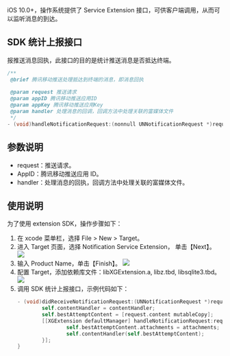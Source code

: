 iOS 10.0+，操作系统提供了 Service Extension 接口，可供客户端调用，从而可以监听消息的到达。

## SDK 统计上报接口
报推送消息回执，此接口的目的是统计推送消息是否抵达终端。
```objective-c
/**
 @brief 腾讯移动推送处理抵达到终端的消息，即消息回执
 
 @param request 推送请求
 @param appID 腾讯移动推送应用ID
 @param appKey 腾讯移动推送应用Key
 @param handler 处理消息的回调，回调方法中处理关联的富媒体文件
 */
- (void)handleNotificationRequest:(nonnull UNNotificationRequest *)request appID:(uint32_t)appID appKey:(nonnull NSString *)appKey contentHandler:(nullable void(^)( NSArray <UNNotificationAttachment *>* _Nullable attachments,  NSError * _Nullable error))handler;
```

## 参数说明
- request：推送请求。
- AppID：腾讯移动推送应用 ID。
- handler：处理消息的回执，回调方法中处理关联的富媒体文件。  

## 使用说明 
为了使用 extension SDK，操作步骤如下：
1. 在 xcode 菜单栏，选择 File > New > Target。
2. 进入 Target 页面，选择 Notification Service Extension， 单击【Next】。  
![](https://main.qcloudimg.com/raw/329e2575a43a5bb168bb958df16b6110.jpg)
3. 输入 Product Name，单击【Finish】。
![](https://main.qcloudimg.com/raw/3cb4636238cf51b60afb9f5d05874077.png)
4. 配置 Target，添加依赖库文件：libXGExtension.a, libz.tbd, libsqlite3.tbd。
![](https://main.qcloudimg.com/raw/7587b8d1f108828b6289b402124b200b.jpg)
5. 调用 SDK 统计上报接口，示例代码如下：
	```Objective-C
	- (void)didReceiveNotificationRequest:(UNNotificationRequest *)request withContentHandler:(void (^)(UNNotificationContent * _Nonnull))contentHandler {
			self.contentHandler = contentHandler;
			self.bestAttemptContent = [request.content mutableCopy];
			[[XGExtension defaultManager] handleNotificationRequest:request appID:<#appid#> appKey:<#appkey#>  contentHandler:^(NSArray<UNNotificationAttachment *> * _Nullable attachments, NSError * _Nullable error) {
					self.bestAttemptContent.attachments = attachments;
					self.contentHandler(self.bestAttemptContent);
			}];
	}
	```






